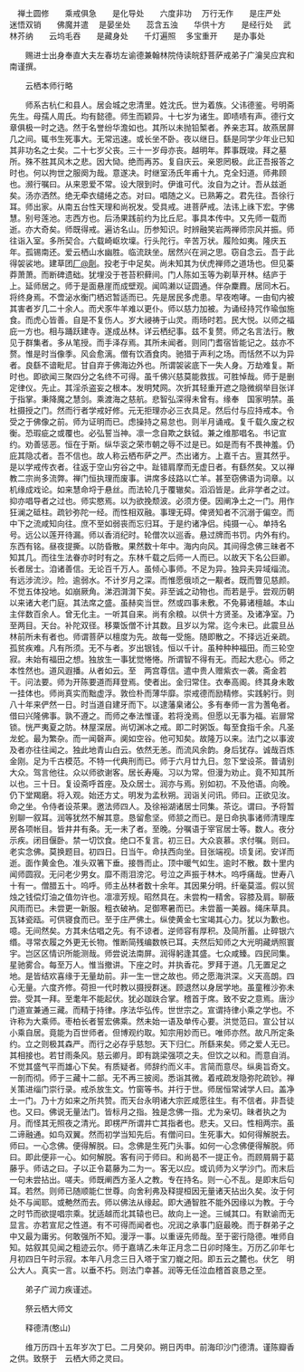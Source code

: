 <!-- { "loadSidebar": true } -->

　禅土圆修　　乘戒俱急　　是化导处　　六度非功
　万行无作　　是庄严处　　迷悟双销　　佛魔并遣
　是晏坐处　　蕊含五浊　　华供十方　　是经行处
　武林芥纳　　云坞毛吞　　是藏身处　　千灯遍照
　多宝重开　　是办事处

　　赐进士出身奉直大夫左春坊左谕德兼翰林院侍读皖舒菩萨戒弟子广瀹吴应宾和南谨撰。

　　云栖本师行略

　　师系古杭仁和县人。居会城之忠清里。姓沈氏。世为着族。父讳德鉴。号明斋先生。母孺人周氏。均有懿德。师生而颖异。十七岁为诸生。即啧啧有声。德行文章俱极一时之选。然于名誉纷华澹如也。其所以未抛铅椠者。养亲志耳。故燕居屏几之间。辄书生死事大。无常迅速。或长坐不卧。夜以继日。繇是同学少年业已知其非功名之士矣。二十七岁父丧。三十一岁母亦丧。越明年。葬事既竣。拜之墓所。殊不胜其风木之悲。因大恸。绝而再苏。复自庆云。亲恩罔极。此正吾报答之时也。何以拘世之服阕为哉。意遂决。时继室汤氏年甫十九。克全妇道。师弗顾也。濒行嘱曰。从来恩爱不常。设大限到时。伊谁可代。汝自为之计。吾从兹逝矣。汤亦洒然。绝无牵衣缱绻之态。对曰。唱随之义。已熟筹之。君先往。吾徐行耳。师出家。从南五台性天理和尚祝发。受具戒。进菩萨戒。法讳上祩下宏。字佛慧。别号莲池。志西方也。后汤果践前约为比丘尼。事具本传中。又先师一载而逝。亦大奇矣。师既得戒。遍访名山。历参知识。时辨融笑岩两禅师宗风并振。师往诣入室。多所契合。六载崎岖坎壈。行头陀行。辛苦万状。履险如夷。隆庆五年。孤锡南还。爱云栖山水幽胜。临流趺坐。居然兴在涧之思。窃自念云。吾于此得袈裟地。建草团[厂@劑](音瓢)。投老于中足矣。尚未知其为伏虎禅师之道场也。但见蓁莽萧萧。而断碑遗础。犹埋没于苍苔积藓间。门人陈如玉等为剃草开林。结庐于上。延师居之。师于是面悬崖而成壁观。闻鸣濑以证圆通。伴杂麇麚。居同木石。将终身焉。不啻泌水衡门栖迟暂适而已。先是居民多虎患。早夜咆哮。一由旬内被其害者岁几二十余人。而犬豕牛羊难以更仆。师以慈力加被。为诵经持咒作瑜伽施食。而虎心皆善。自是不复伤人。岁大祲祷于山灵。雨旸时若。民大悦。以师之福庇一方也。相与踊跃建寺。遂成丛林。详云栖纪事。兹不复赘。师之名言法行。散见于群集者。多从笔授。而手泽存焉。其所未闻者。则同门耆宿皆能记之。兹亦不赘。惟是时当像季。风会愈漓。僧有饮酒食肉。驰猎于声利之场。而恬然不以为异者。良繇不谙毗尼。甘自弃于佛海边外也。所谓袈裟底下一失人身。万劫难复。斯时也。即欲闻三聚四分之名终不可得。虽千佛兴慈莫能救拔。可胜悼哉。师于是删定律仪。先止。其淫杀盗妄之根本。发明梵网。次折其轻重开遮之隐微纲举目张详于指掌。秉降魔之慧剑。乘渡海之慈航。悲智弘深得未曾有。缘奉　国家明禁。虽杜摄授之门。然而行者学戒好修。元无拒理亦必三衣具足。然后付与应持戒本。令受之于佛像之前。师为证明而已。虑操持之易怠也。则半月诵戒。复千载久废之权衡。恐瑕疵之或覆也。必弘誓当神。凛一念自欺之鈇钺。兼之维那唱名。书记宣约。劝善惩恶。恒在于斯。纵华衮之荣市朝之辱不过是已。如是而有不畏神羞。仍庇其隐忒者。吾不信也。故人称云栖布萨之严。杰出诸方。上嘉千古。亶其然乎。是以学戒传衣者。往返于空山穷谷之中。趾错肩摩而无虚日者。有繇然矣。又以禅教二宗尚多流弊。禅门恒执理而废事。讲席多歧路以亡羊。甚至窃佛语为词章。以机缘成戏论。如来慧命埒于悬丝。而法轮几于覆辙矣。滔滔皆是。此非学者之过。抑亦唱导者之过也。师实愍焉。以为欲挽颓波。必须方便。因阐净土之一门。用作狂澜之砥柱。疏钞弥陀一经。而性相双融。事理无碍。俾贤知者不沉溺于偏空。而中下之流咸知向往。庶不至如弱丧而忘归耳。于是约诸净侣。纯摄一心。单持名号。远公以莲开待漏。师以香消纪时。轮僧次以巡香。悬过牌而书罚。内外有约。东西有铭。昼夜提撕。以防昏散。果然数十年中。海内向风。其间得念佛三昧者不知其几。而往生法眷亦时时有之。东林千载之后师一人而已。以故天下名公巨卿。长者居士。洎诸善信。无论百千万人。虽倾心事师。不足为异。独异夫异域缁流。有远涉流沙。险。逾弱水。不计岁月之深。而惟愿俄顷之一觏者。既而瞥见慈颜。不觉五体投地。如崩厥角。涕泗潸潸下矣。非至诚之动物也。而若是乎。尝观历朝以来诸大老门庭。其法席之盛。虽赫奕当世。然或四事未敷。不免募诸檀越。本山主伴数百余人。曾无化主。一听其自来。尚有余粮。以供十方贤圣。及诸净室。乃至两目。天台。补陀双径。移粟饭僧不计其数。且岁以为常。迄今未已。此震旦丛林前所未有者也。师谓菩萨以檀度为先。故每一受施。随即散之。不择远近亲疏。孤贫疾难。凡有所须。无不与者。岁出银钱。恒以千计。虽种种种福田。而三轮空寂。未始有福田之想。独放生一事犹觉惓惓。所谓智不得有无。而起大悲心。师之本性然也。道风遐播。从者如云。至　两宫尊信。遣中贵人赠紫衣一袭。斋金若干。问法要。师为开陈要道而拜登焉。使者出。金归常住。衣奉高阁。终其身未敢一挂体也。师尚真实而黜虚浮。敦俭朴而薄华靡。崇戒德而励精修。实践躬行。则八十年来俨然一日。时当道自建牙而下。以逮藩臬诸公。多有奉师一言为蓍龟者。借曰兴隆佛事。孰不遵之。而师之奉法惟谨。若将浼焉。但愿以无事为福。岩扉常锁。恍严夷夏之防。林屋深居。尚切渊冰之戒。即二时粥饭。每至食指千余。凡圣龙蛇。最为繁杂。而一闻磬声。阒如空谷。他可知矣。故隆万以来。法门之以事波及者亦往往闻之。独此地青山白云。依然无恙。而流风余韵。身后犹存。诚哉百炼金刚。足为千古模范。不特一代典刑而已。师于六月廿九日。忽下堂设茶。普请别大众。驾言他往。众以师欲谢客。居长寿庵。习以为常。但漫为劝止。竟不知其所以也。三十日。复设斋呼首座。及众居士。润亦与焉。别如初。不及他语。向晚。仍下堂羯磨。将入观。始还方丈。明发为孟秋朔。润诣关问讯。师曰。正欲见汝。命之坐。令侍者设茶果。邀法师四人。及徐裕湖诸居士同集。茶讫。谓曰。予将暂别聊一叙耳。润等犹然不解其意。恳留愈坚。师颔之而已。是日命执事诸师清理库房各项帐目。皆井井有条。无一未了者。至晚。分嘱语于宰官居士等。数人。夜分示疾。闭目偃卧。禁一切饮食。绝口不复言。初三日。大众哀慕。求付嘱。则曰。老实念佛。莫换题目。初四日。日当午。命扶西向坐。目张端视。顷复闭。安详而逝。面作黄金色。准头双箸下垂。接唇而止。顶中暖气如生。逾时不散。数十里内闻师圆寂。无问老少男女。靡不雨泪滂沱。号泣之声振于林木。呜呼痛哉。世寿八十有一。僧腊五十。呜呼。师主丛林者数十余年。其因果分明。纤毫莫滥。假以贸烛之钱偿灯油之值勿许也。凛凛芳规。昭然具在。未尝构一精舍。容膝及肩。聊蔽风雨而已。未尝更一新服。粗衣破衲。足御寒暑而已。未尝蓄一美器。绳床草具。瓦钵瓷瓯。可供寝食而已。至于庄严佛土。纵使黄金七宝竭其心力。犹以为歉也。噫。无间然矣。方其未估唱之先。有不谅者。逆师容有厚积。及简所蓄。止碎银六缗。寻常衣履之外更无长物。惟断简残编数帙已耳。夫然后知师之大光明藏炳照寰宇。岂区区情识所能测哉。师尝说法南屏。润得躬逢其盛。七众咸臻。四民同集。星驰雾合。每至万人。惟当撤讲。下座之时。并执香花。罗拜于道。几无置足之地。是皆结欢喜缘于无量劫前。非一生一世之故也。师之愿海洪深。义天高朗。四心无量。六度齐修。荷担一代时教以摄授群迷。顾退然以身居学地。虽童稚沙弥未尝。受其一拜。至耄年不能起伏。犹必跏趺合掌。稽首于席。致不安之意焉。唐沙门道宣兼通三藏。而精于持律。序法华弘传。世世宗之。宣谓持律小乘之学也。不许称为大乘师。枣柏长者誓宏佛乘。然未始一语及单传心要。洪觉范曰。宣公甘以小乘自居。竟能为百世师者。但博观约取。知宗用妙而已。唯师亦然。故凡所定条约。立之则极其森严。而行之必存乎慈恕。天下归仁。所繇来矣。师之爱人无已。其相接也。若甘雨条风。慈云卿月。即有跳梁强项之夫。但饮之以和。而意自消。不觉其盛气平而雄心下矣。有质疑者。师辞约而义丰。言简而意尽。纵奥旨奇文。一剖而彻。师于三藏十二部。无不再三披阅。悉诣其微。着戒疏发隐弥陀疏钞。禅关策进缁门崇行录。戒杀放生文。竹窗等书。并行于世。师居恒常诫学人曰。盖净土一门。乃十方如来之所共赞。而天台永明诸大宗匠咸愿往生。有不信者。非吾徒也。又曰。佛说无量法门。皆标月之指。独是念佛一指。尤为亲切。昧者执之为月。而怪其无照夜之清光。即楞严所谓并亡其指者也。悲夫。又曰。性相两宗。虽二谛融通。如鸟双翼。然而初学当知先后。有僧问曰。生死事大。如何得解脱去。师曰。一心念佛。便得解脱。曰。念佛是生死门头事。如何一心念佛便得解脱。师曰。即此便非一心。如何解脱。客有问于师曰。和尚曷不一提正令。而顾屑屑于葛藤乎。师诘之曰。子以正令葛藤为二为一。客无以应。或讥师为义学沙门。而末后一句未尝拈出。嗟夫。师既阐西方圣人之教。专在持名。则一心不乱。是即末后句耳。若然。则师已随顺能仁世尊。向舍利弗及释提桓因无量诸天拈出久矣。汝于何处不与闻耶。或艴然而去。师以佛法从缘起。即大通智胜不能外因缘以为教。于今之时节而欲提唱宗乘。犹适越而北其辕也已。故向上一途。三缄其口。有默谕而无显言。亦若宣尼之性道。有不可得而闻者也。况润之承事门庭最晚。而于群弟子之中又最为庸劣。何敢强所不知。漫浮一事。以重诬先师哉。至于密行隐德。唯师自知。姑叙其见闻之粗迹云尔。师于嘉靖乙未年正月念二日卯时降生。万历乙卯年七月初四日午时示寂。本年八月念三日入塔于宝刀巃之阳。即五云之麓也。伏乞　明公大人。真实一言。以垂不朽。则法门幸甚。润等无任泣血稽首哀恳之至。

　　弟子广润力疾谨述。

　　祭云栖大师文

　　释德清(憨山)

　　维万历四十五年岁次丁巳。二月癸卯。朔日丙申。前海印沙门德清。谨陈瓣香之供。致祭于　云栖大师之灵曰。

